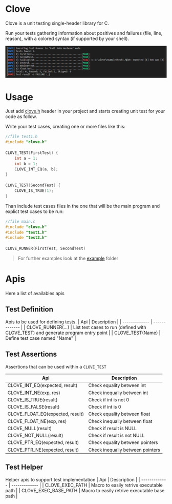 # Clove
Clove is a unit testing single-header library for C.

Run your tests gathering information about positives and failures (file, line, reason), with a colored syntax (if supported by your shell).

![Clove test run result](./example/result.png)


# Usage
Just add [clove.h](./clove.h) header in your project and starts creating unit test for your code as follow.

Write your test cases, creating one or more files like this:
```c
//file test1.h
#include "clove.h"

CLOVE_TEST(FirstTest) {
    int a = 1;
    int b = 1;
    CLOVE_INT_EQ(a, b);
}

CLOVE_TEST(SecondTest) {
    CLOVE_IS_TRUE(1);
}
```

Than include test cases files in the one that will be the main program and explict test cases to be run:

```c
//file main.c
#include "clove.h"
#include "test1.h"
#include "test2.h"

CLOVE_RUNNER(FirstTest, SecondTest)
```

> For further examples look at the [example](./example) folder

# Apis
Here a list of availables apis
## Test Definition
Apis to be used for defining tests.
| Api | Description |
| ------------- | ------------- |
| CLOVE_RUNNER(...)  | List test cases to run (defined with CLOVE_TEST) and generate program entry point  |
| CLOVE_TEST(Name)  | Define test case named "Name" |

## Test Assertions
Assertions that can be used within a ```CLOVE_TEST```

| Api | Description |
| ------------- | ------------- |
| CLOVE_INT_EQ(expected, result)  | Check equality between int |
| CLOVE_INT_NE(exp, res)  | Check inequaliy between int |
| CLOVE_IS_TRUE(result)  | Check if int is not 0 |
| CLOVE_IS_FALSE(result)  | Check if int is 0 |
| CLOVE_FLOAT_EQ(expected, result)  | Check equality between float |
| CLOVE_FLOAT_NE(exp, res)  | Check inequaliy between float |
| CLOVE_NULL(result)  | Check if result is NULL |
| CLOVE_NOT_NULL(result)  | Check if result is not NULL |
| CLOVE_PTR_EQ(expected, result)  | Check equality between pointers |
| CLOVE_PTR_NE(expected, result)  | Check inequaliy between pointers |


## Test Helper
Helper apis to support test implementation
| Api | Description |
| ------------- | ------------- |
| CLOVE_EXEC_PATH  | Macro to easily retrive executable path |
| CLOVE_EXEC_BASE_PATH  | Macro to easily retrive executable base path |
